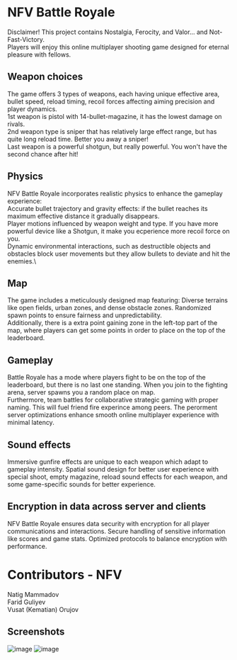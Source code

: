 # NFV Battle Royale
Disclaimer! This project contains Nostalgia, Ferocity, and Valor... and Not-Fast-Victory.\
Players will enjoy this online multiplayer shooting game designed for eternal pleasure with fellows.


## Weapon choices
The game offers 3 types of weapons, each having unique effective area, bullet speed, reload timing, recoil forces affecting aiming precision and player dynamics. \
1st weapon is pistol with 14-bullet-magazine, it has the lowest damage on rivals.\
2nd weapon type is sniper that has relatively large effect range, but has quite long reload time. Better you away a sniper!\
Last weapon is a powerful shotgun, but really powerful. You won't have the second chance after hit!


## Physics
NFV Battle Royale incorporates realistic physics to enhance the gameplay experience:\
Accurate bullet trajectory and gravity effects: if the bullet reaches its maximum effective distance it gradually disappears.\
Player motions influenced by weapon weight and type. If you have more powerful device like a Shotgun, it make you ecperience more recoil force on you.\
Dynamic environmental interactions, such as destructible objects and obstacles block user movements but they allow bullets to deviate and hit the enemies.\


## Map
The game includes a meticulously designed map featuring:
Diverse terrains like open fields, urban zones, and dense obstacle zones.
Randomized spawn points to ensure fairness and unpredictability.\
Additionally, there is a extra point gaining zone in the left-top part of the map, where players can get some points in order to place on the top of the leaderboard.


## Gameplay
Battle Royale has a mode where players fight to be on the top of the leaderboard, but there is no last one standing. When you join to the fighting arena, server spawns you a random place on map.\
Furthermore, team battles for collaborative strategic gaming with proper naming. This will fuel friend fire experince among peers.
The perorment server optimizations enhance smooth online multiplayer experience with minimal latency.


## Sound effects
Immersive gunfire effects are unique to each weapon which adapt to gameplay intensity.
Spatial sound design for better user experience with special shoot, empty magazine, reload sound effects for each weapon, and some game-specific sounds for better experience.


## Encryption in data across server and clients
NFV Battle Royale ensures data security with encryption for all player communications and interactions.
Secure handling of sensitive information like scores and game stats.
Optimized protocols to balance encryption with performance.


# Contributors - NFV
Natig Mammadov\
Farid Guliyev\
Vusat (Kematian) Orujov


## Screenshots
![image](https://pasteboard.co/YdcBIoiSBLHd.jpg)
![image](https://github.com/user-attachments/assets/8fa8273b-9ac3-49f1-a595-aeb21ec3fc53)
